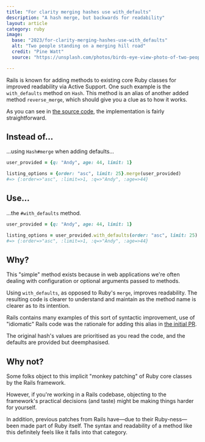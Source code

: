 ```yaml
---
title: "For clarity merging hashes use with_defaults"
description: "A hash merge, but backwards for readability"
layout: article
category: ruby
image:
  base: "2023/for-clarity-merging-hashes-use-with_defaults"
  alt: "Two people standing on a merging hill road"
  credit: "Pine Watt"
  source: "https://unsplash.com/photos/birds-eye-view-photo-of-two-people-standing-on-gray-concrete-road-in-front-of-hill-dUbKcgu0zjw"

---  
```


Rails is known for adding methods to existing core Ruby classes for improved readability via Active Support. One such example is the `with_defaults` method on `Hash`. This method is an alias of another added method `reverse_merge`, which should give you a clue as to how it works.

As you can see in [the source code](https://github.com/rails/rails/blob/main/activesupport/lib/active_support/core_ext/hash/reverse_merge.rb#L14), the implementation is fairly straightforward.


## Instead of…

...using `Hash#merge` when adding defaults...

```ruby
user_provided = {q: "Andy", age: 44, limit: 1}

listing_options = {order: "asc", limit: 25}.merge(user_provided)
#=> {:order=>"asc", :limit=>1, :q=>"Andy", :age=>44}
```


## Use…

...the `#with_defaults` method.

```ruby
user_provided = {q: "Andy", age: 44, limit: 1}

listing_options = user_provided.with_defaults(order: "asc", limit: 25)
#=> {:order=>"asc", :limit=>1, :q=>"Andy", :age=>44}
```



## Why?

This "simple" method exists because in web applications we're often dealing with configuration or optional arguments passed to methods.

Using `with_defaults`, as opposed to Ruby's `merge`, improves readability. The resulting code is clearer to understand and maintain as the method name is clearer as to its intention.

Rails contains many examples of this sort of syntactic improvement, use of "idiomatic" Rails code was the rationale for adding this alias in [the initial PR](https://github.com/rails/rails/pull/28603).

The original hash's values are prioritised as you read the code, and the defaults are provided but deemphasised.


## Why not?

Some folks object to this implicit "monkey patching" of Ruby core classes by the Rails framework.

However, if you're working in a Rails codebase, objecting to the framework's practical decisions (and taste) might be making things harder for yourself.

In addition, previous patches from Rails have—due to their Ruby-ness—been made part of Ruby itself. The syntax and readability of a method like this definitely feels like it falls into that category.